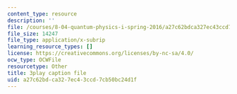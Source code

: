 ```yaml
---
content_type: resource
description: ''
file: /courses/8-04-quantum-physics-i-spring-2016/a27c62bdca327ec43ccd7cb50bc24d1f_VY-_xLxHQbA.srt
file_size: 14247
file_type: application/x-subrip
learning_resource_types: []
license: https://creativecommons.org/licenses/by-nc-sa/4.0/
ocw_type: OCWFile
resourcetype: Other
title: 3play caption file
uid: a27c62bd-ca32-7ec4-3ccd-7cb50bc24d1f
---
```

